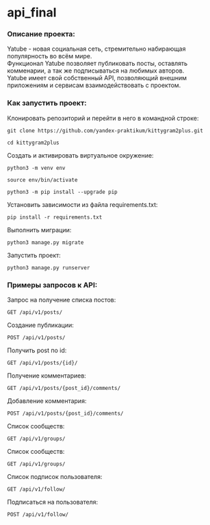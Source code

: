 # api_final
### Описание проекта:
Yatube - новая социальная сеть, стремительно набирающая популярность во всём мире.  
Функционал Yatube позволяет публиковать посты, оставлять комменарии, а так же подписываться на любимых авторов.  
Yatube имеет свой собственный API, позволяющий внешним приложениям и сервисам взаимодействовать с проектом.  

### Как запустить проект:
Клонировать репозиторий и перейти в него в командной строке:

```
git clone https://github.com/yandex-praktikum/kittygram2plus.git
```

```
cd kittygram2plus
```

Cоздать и активировать виртуальное окружение:

```
python3 -m venv env
```

```
source env/bin/activate
```

```
python3 -m pip install --upgrade pip
```

Установить зависимости из файла requirements.txt:

```
pip install -r requirements.txt
```

Выполнить миграции:

```
python3 manage.py migrate
```

Запустить проект:

```
python3 manage.py runserver
```

### Примеры запросов к API:

Запрос на получение списка постов:

```
GET /api/v1/posts/
```

Создание публикации:

```
POST /api/v1/posts/
```

Получить post по id:

```
GET /api/v1/posts/{id}/
```

Получение комментариев:

```
GET /api/v1/posts/{post_id}/comments/
```

Добавление комментария:

```
POST /api/v1/posts/{post_id}/comments/
```

Список сообществ:

```
GET /api/v1/groups/
```

Список сообществ:

```
GET /api/v1/groups/
```

Список подписок пользователя:

```
GET /api/v1/follow/
```

Подписаться на пользователя:

```
POST /api/v1/follow/
```
